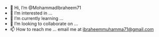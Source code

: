- 👋 Hi, I’m @MohammadIbraheem71
- 👀 I’m interested in ...
- 🌱 I’m currently learning ...
- 💞️ I’m looking to collaborate on ...
- 📫 How to reach me ... email me at ibraheemmuhamma71@gmail.com

<!---
MohammadIbraheem71/MohammadIbraheem71 is a ✨ special ✨ repository because its `README.md` (this file) appears on your GitHub profile.
You can click the Preview link to take a look at your changes.
--->
